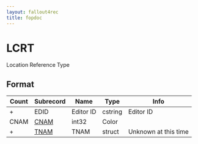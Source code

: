 ```yaml
---
layout: fallout4rec
title: fopdoc
---
```

LCRT
====

Location Reference Type

## Format

Count | Subrecord | Name | Type | Info
------|-------|------|------|-----
+ | EDID | Editor ID | cstring | Editor ID
 | CNAM | [CNAM](Subrecords/CNAM.html) | int32 | Color
+ | [TNAM](Subrecords/TNAM.html) | TNAM | struct | Unknown at this time
